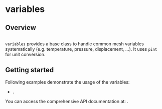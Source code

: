 # variables

## Overview

```{eval-rst}
```

`variables` provides a base class to handle common mesh variables systematically
(e.g. temperature, pressure, displacement, ...).
It uses `pint` for unit conversion.

## Getting started

Following examples demonstrate the usage of the variables:

- [](../auto_examples/howto_postprocessing/plot_variables.rst).

You can access the comprehensive API documentation at: [](../reference/ogstools.variables).
